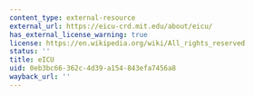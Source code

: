 ```yaml
---
content_type: external-resource
external_url: https://eicu-crd.mit.edu/about/eicu/
has_external_license_warning: true
license: https://en.wikipedia.org/wiki/All_rights_reserved
status: ''
title: eICU
uid: 0eb3bc66-362c-4d39-a154-843efa7456a8
wayback_url: ''
---
```


